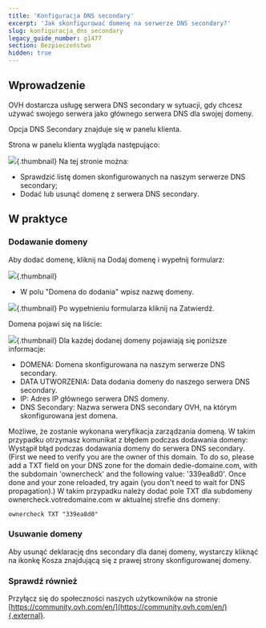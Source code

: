```yaml
---
title: 'Konfiguracja DNS secondary'
excerpt: 'Jak skonfigurować domenę na serwerze DNS secondary?'
slug: konfiguracja_dns_secondary
legacy_guide_number: g1477
section: Bezpieczeństwo
hidden: true
---
```


## Wprowadzenie
OVH dostarcza usługę serwera DNS secondary w sytuacji, gdy chcesz używać swojego serwera jako głównego serwera DNS dla swojej domeny.

Opcja DNS Secondary znajduje się w panelu klienta. 

Strona w panelu klienta wygląda następująco:

![](images/img_2008.jpg){.thumbnail}
Na tej stronie można:


- Sprawdzić listę domen skonfigurowanych na naszym serwerze DNS secondary;
- Dodać lub usunąć domenę z serwera DNS secondary.


## W praktyce

### Dodawanie domeny
Aby dodać domenę, kliknij na Dodaj domenę i wypełnij formularz:

![](images/img_2009.jpg){.thumbnail}

- W polu "Domena do dodania" wpisz nazwę domeny.



![](images/img_2010.jpg){.thumbnail}
Po wypełnieniu formularza kliknij na Zatwierdź.

Domena pojawi się na liście:

![](images/img_2011.jpg){.thumbnail}
Dla każdej dodanej domeny pojawiają się poniższe informacje:


- DOMENA: Domena skonfigurowana na naszym serwerze DNS secondary.
- DATA UTWORZENIA: Data dodania domeny do naszego serwera DNS secondary.
- IP: Adres IP głównego serwera DNS domeny.
- DNS Secondary: Nazwa serwera DNS secondary OVH, na którym skonfigurowana jest domena.


Możliwe, że zostanie wykonana weryfikacja zarządzania domeną. W takim przypadku otrzymasz komunikat z błędem podczas dodawania domeny:
Wystąpił błąd podczas dodawania domeny do serwera DNS secondary. (First we need to verify you are the owner of this domain. To do so, please add a TXT field on your DNS zone for the domain dedie-domaine.com, with the subdomain 'ownercheck' and the following value: '339ea8d0'. Once done and your zone reloaded, try again (you don't need to wait for DNS propagation).)
W takim przypadku należy dodać pole TXT dla subdomeny ownercheck.votredomaine.com w aktualnej strefie dns domeny:


```
ownercheck TXT "339ea8d0"
```

### Usuwanie domeny
Aby usunąć deklarację dns secondary dla danej domeny, wystarczy kliknąć na ikonkę Kosza znajdującą się z prawej strony skonfigurowanej domeny.

### Sprawdź również
Przyłącz się do społeczności naszych użytkowników na stronie [https://community.ovh.com/en/](https://community.ovh.com/en/){.external}.
 


